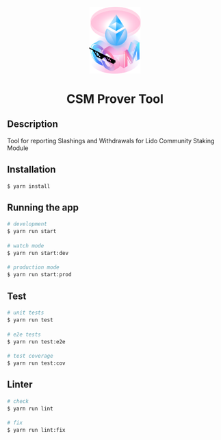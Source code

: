 <p align="center">
  <img src="logo.png" width="120" alt="CSM Logo"/>
</p>
<h1 align="center"> CSM Prover Tool </h1>

## Description

Tool for reporting Slashings and Withdrawals for Lido Community Staking Module

## Installation

```bash
$ yarn install
```

## Running the app

```bash
# development
$ yarn run start

# watch mode
$ yarn run start:dev

# production mode
$ yarn run start:prod
```

## Test

```bash
# unit tests
$ yarn run test

# e2e tests
$ yarn run test:e2e

# test coverage
$ yarn run test:cov
```

## Linter

```bash
# check
$ yarn run lint

# fix
$ yarn run lint:fix
```

